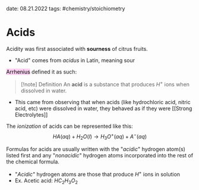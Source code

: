 date: 08.21.2022
tags: #chemistry/stoichiometry 
# Acids
Acidity was first associated with **sourness** of citrus fruits.
- "Acid" comes from *acidus* in Latin, meaning sour

<mark style="background: #FFB8EBA6;">Arrhenius</mark> defined it as such:
>[!note] Definition
>An **acid** is a substance that produces $H^+$ ions when dissolved in water.
- This came from observing that when acids (like hydrochloric acid, nitric acid, etc) were dissolved in water, they behaved as if they were [[Strong Electrolytes]]

The *ionization* of acids can be represented like this:
$$
HA (aq) + H_2O(l) \rightarrow H_3O^+(aq) + A^-(aq)
$$

Formulas for acids are usually written with the "*acidic*" hydrogen atom(s) listed first and any "*nonacidic*" hydrogen atoms incorporated into the rest of the chemical formula.
- "*Acidic*" hydrogen atoms are those that produce $H^+$ ions in solution
- Ex. Acetic acid: $HC_2H_3O_2$